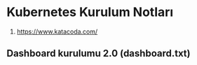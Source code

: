 # Kubernetes Kurulum Notları

1. https://www.katacoda.com/


## Dashboard kurulumu 2.0  (dashboard.txt)
